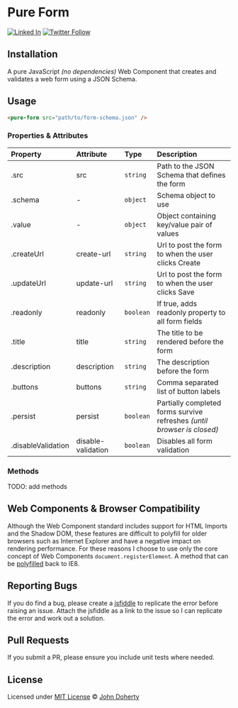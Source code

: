 # Pure Form

[![Linked In](https://img.shields.io/badge/Linked-In-blue.svg)](https://www.linkedin.com/in/john-i-doherty) [![Twitter Follow](https://img.shields.io/twitter/follow/CambridgeMVP.svg?style=social&label=Twitter&style=plastic)](https://twitter.com/CambridgeMVP)

## Installation

A pure JavaScript _(no dependencies)_ Web Component that creates and validates a web form using a JSON Schema.

## Usage

```html
<pure-form src="path/to/form-schema.json" />
```

### Properties & Attributes

| Property | Attribute | Type | Description |
| :--- | :--- | :--- | :--- |
| .src  | src | `string` | Path to the JSON Schema that defines the form |
| .schema  | - | `object` | Schema object to use |
| .value  | - | `object` | Object containing key/value pair of values |
| .createUrl  | create-url | `string` | Url to post the form to when the user clicks Create
| .updateUrl  | update-url | `string` | Url to post the form to when the user clicks Save
| .readonly  | readonly | `boolean` | If true, adds readonly property to all form fields
| .title  | title | `string` | The title to be rendered before the form
| .description  | description | `string` | The description before the form
| .buttons  | buttons | `string` | Comma separated list of button labels
| .persist  | persist | `boolean` | Partially completed forms survive refreshes _(until browser is closed)_
| .disableValidation  | disable-validation | `boolean` | Disables all form validation

### Methods

TODO: add methods

## Web Components & Browser Compatibility

Although the Web Component standard includes support for HTML Imports and the Shadow DOM, these features are difficult to polyfill for older browsers such as Internet Explorer and have a negative impact on rendering performance. For these reasons I choose to use only the core concept of Web Components ```document.registerElement```. A method that can be [polyfilled](https://github.com/WebReflection/document-register-element) back to IE8.

## Reporting Bugs

If you do find a bug, please create a [jsfiddle](https://jsfiddle.net) to replicate the error before raising an issue. Attach the jsfiddle as a link to the issue so I can replicate the error and work out a solution.

## Pull Requests

If you submit a PR, please ensure you include unit tests where needed.

## License

Licensed under [MIT License](LICENSE) &copy; [John Doherty](http://www.johndoherty.info)